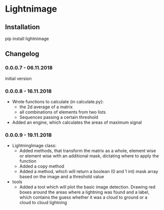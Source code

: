 # Lightnimage

## Installation

pip install lightnimage

## Changelog

### 0.0.0.7 - 06.11.2018

initial version

### 0.0.0.8 - 16.11.2018

- Wrote functions to calculate (in calculate.py):
    - the 2d average of a matrix
    - all combinations of elements from two lists
    - Sequences passing a certain threshold
- Added an engine, which calculates the areas of maximum signal

### 0.0.0.9 - 19.11.2018

- LightningImage class:
    - Added methods, that transform the matrix as a whole, element wise or element 
    wise with an additional mask, dictating where to apply the function
    - Added a copy method
    - Added a method, which will return a boolean (0 and 1 int) mask array based 
    on the image and a threshold value
- tools
    - Added a tool which will plot the basic image detection. Drawing red boxes 
    around the areas where a lightning was found and a label, which contains the guess 
    whether it was a cloud to ground or a cloud to cloud lightning